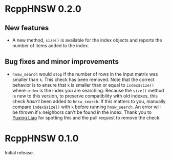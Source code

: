 # RcppHNSW 0.2.0

## New features

* A new method, `size()` is available for the index objects and reports the
number of items added to the index.

## Bug fixes and minor improvements

* `hnsw_search` would `stop` if the number of rows in the input matrix was 
smaller than `k`. This check has been removed. Note that the correct behavior is
to ensure that `k` is smaller than or equal to `index$size()` where `index` is
the index you are searching. Because the `size()` method is new to this version,
to preserve compatibility with old indexes, this check *hasn't* been added to
`hnsw_search`. If this matters to you, manually compare `index$size()` with `k`
before running `hnsw_search`. An error will be thrown if `k` neighbors can't be
found in the index. Thank you to [Yuxing Liao](https://github.com/yxngl) for 
spotting this and the pull request to remove the check.

# RcppHNSW 0.1.0

Initial release.
